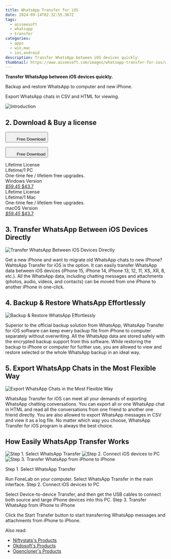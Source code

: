 ```yaml
---
title: WhatsApp Transfer for iOS
date: 2024-09-14T02:32:55.367Z
tags: 
  - aisseesoft
  - whatsapp
  - transfer
categories: 
  - apps
  - win,mac
  - ios,android
description: Transfer WhatsApp between iOS devices quickly.
thumbnail: https://www.aiseesoft.com/images/whatsapp-transfer-for-ios/whatsapp-transfer.png
---
```


**Transfer WhatsApp between iOS devices quickly.**

Backup and restore WhatsApp to computer and new iPhone.

Export WhatsApp chats in CSV and HTML for viewing.

![Introduction](https://www.aiseesoft.com/images/whatsapp-transfer-for-ios/whatsapp-transfer.png)

## 2. Download & Buy a license

<div class="mx-auto flex items-center justify-center space-x-4">
  <button 
  onclick="javascript:window.open('https://secure.2checkout.com/order/checkout.php?PRODS=32813635&QTY=1&COUPON=AISEOHC&DESIGN_TYPE=2&SHORT_FORM=1&AFFILIATE=108875&CART=1', '_blank');
    window.open('https://download.aiseesoft.com/mac/mac-fonelab-9.dmg', '_blank');void(0);"
  class="flex flex-row font-bold rounded-lg text-lg w-48 h-16 bg-[#FF8014] text-[#ffffff] items-center justify-center p-2">
    <svg width="24px" height="24px" viewBox="0 0 24 24" xmlns="http://www.w3.org/2000/svg" color="#ffffff" fill="none" stroke="currentColor" stroke-width="3" stroke-linecap="round" stroke-linejoin="round"><path d="M16 2C16.3632 4.17921 14.0879 5.83084 12.8158 6.57142C12.4406 6.78988 12.0172 6.5117 12.0819 6.08234C12.2993 4.63878 13.0941 2.00008 16 2Z" stroke="#f8f7f7" stroke-width="1.5"></path><path d="M9 6.5C9.89676 6.5 10.6905 6.69941 11.2945 6.92013C12.0563 7.19855 12.9437 7.19854 13.7055 6.92012C14.3094 6.6994 15.1032 6.5 15.9999 6.5C17.0852 6.5 18.4649 7.08889 19.4999 8.26666C16 11 17 15.5 20.269 16.6916C19.2253 19.5592 17.2413 21.5 15.4999 21.5C13.9999 21.5 14 20.8 12.5 20.8C11 20.8 11 21.5 9.5 21.5C7 21.5 4 17.5 4 12.5C4 8.5 7 6.5 9 6.5Z" stroke="#f8f7f7" stroke-width="1.5"></path></svg>    
    <span class="font-medium mx-auto">Free Download</span>  
  </button>  
  
  <button 
  onclick="javascript:window.open('https://secure.2checkout.com/order/checkout.php?PRODS=32434539&QTY=1&COUPON=AISEOHC&DESIGN_TYPE=2&SHORT_FORM=1&AFFILIATE=108875&CART=1', '_blank');
    window.open('https://download.aiseesoft.com/fonelab-9.exe', '_blank');void(0);"
  class="flex flex-row font-bold rounded-lg text-lg w-48 h-16 bg-[#FF8014] text-[#ffffff] items-center justify-center p-2">
    <svg width="24px" height="24px" viewBox="0 0 24 24" xmlns="http://www.w3.org/2000/svg" color="#ffffff" fill="none" stroke="currentColor" stroke-width="3" stroke-linecap="round" stroke-linejoin="round"><path d="M4 16.9865V7.01353C4 6.71792 4.21531 6.46636 4.50737 6.42072L19.3074 4.10822C19.6713 4.05137 20 4.33273 20 4.70103V19.299C20 19.6673 19.6713 19.9486 19.3074 19.8918L4.50737 17.5793C4.21531 17.5336 4 17.2821 4 16.9865Z" stroke="#f8f7f7" stroke-width="1.5"></path><path d="M4 12H20" stroke="#f8f7f7" stroke-width="1.5"></path><path d="M10.5 5.5V18.5" stroke="#f8f7f7" stroke-width="1.5"></path></svg>
    <span class="font-medium mx-auto">Free Download</span>  
  </button>
</div>

<div class="mx-auto flex items-center justify-center">
  <div class="m-8 grid grid-cols-1 gap-6 xl:grid-cols-2">
    <div class="flex w-full flex-col rounded-2xl bg-[#ffffff] text-[#374151] shadow-xl xl:w-96">
      <div class="flex h-full flex-col p-8">
        <div class="pb-6 text-3xl font-bold">Lifetime License</div>
        <div class="pb-12 text-lg">
          Lifetime/1 PC
          <div class="text-xs">One-time fee / lifetiem free upgrades.</div>
          <div class="text-xs">Windows Version</div>
        </div>
        <div class="flex flex-col gap-3 text-base"></div>
        <div class="flex flex-grow"></div>
        <div class="flex pt-10">
          <a href="https://secure.2checkout.com/order/checkout.php?PRODS=32434539&QTY=1&COUPON=AISEOHC&DESIGN_TYPE=2&SHORT_FORM=1&AFFILIATE=108875&CART=1" class="w-full transform cursor-pointer rounded-lg bg-[#7e22ce] p-3 text-center text-xl font-bold !text-[#ffffff] !no-underline transition-transform hover:bg-purple-800 active:scale-95"> 
           <em class="text-base line-through !text-[#c5c5c5]">$59.45</em>
            $43.7
          </a>
        </div>
      </div>
    </div>
    <div class="flex w-full flex-col rounded-2xl bg-[#ffffff] text-[#374151] shadow-xl xl:w-96">
      <div class="flex h-full flex-col p-8">
        <div class="pb-6 text-3xl font-bold">Lifetime License</div>
        <div class="pb-12 text-lg">
          Lifetime/1 Mac
          <div class="text-xs">One-time fee / lifetiem free upgrades.</div>
          <div class="text-xs">macOS Version</div>
        </div>
        <div class="flex flex-col gap-3 text-base"></div>
        <div class="flex flex-grow"></div>
        <div class="flex pt-10">
          <a href="https://secure.2checkout.com/order/checkout.php?PRODS=32813635&QTY=1&COUPON=AISEOHC&DESIGN_TYPE=2&SHORT_FORM=1&AFFILIATE=108875&CART=1" class="w-full transform cursor-pointer rounded-lg bg-[#7e22ce] p-3 text-center text-xl font-bold !text-[#ffffff] !no-underline transition-transform hover:bg-purple-800 active:scale-95">
           <em class="text-base line-through !text-[#c5c5c5]">$59.45</em>
            $43.7
          </a>
        </div>
      </div>
    </div>   
  </div>
</div>

## 3. Transfer WhatsApp Between iOS Devices Directly

![Transfer WhatsApp Between iOS Devices Directly](https://www.aiseesoft.com/images/whatsapp-transfer-for-ios/transfer-whatsapp-between-ios.png)

Get a new iPhone and want to migrate old WhatsApp chats to new iPhone? WahtsApp Transfer for iOS is the option. It can easily transfer WhatsApp data between iOS devices (iPhone 15, iPhone 14, iPhone 13, 12, 11, XS, XR, 8, etc.). All the WhatsApp data, including chatting messages and attachments (photos, audio, videos, and contacts) can be moved from one iPhone to another iPhone in one-click.

## 4. Backup & Restore WhatsApp Effortlessly

![Backup & Restore WhatsApp Effortlessly](https://www.aiseesoft.com/images/whatsapp-transfer-for-ios/restore-whatsapp-to-phone-pc.png)

Superior to the official backup solution from WhatsApp, WhatsApp Transfer for iOS software can keep every backup file from iPhone to computer separately without overwriting. All the WhatsApp data are stored safely with the encrypted backup support from this software. While restoring the backup to iPhone or computer for further use, you are allowed to view and restore selected or the whole WhatsApp backup in an ideal way.

## 5. Export WhatsApp Chats in the Most Flexible Way

![Export WhatsApp Chats in the Most Flexible Way](https://www.aiseesoft.com/images/whatsapp-transfer-for-ios/export-whatsapp.png)

WhatsApp Transfer for iOS can meet all your demands of exporting WhatsApp chatting conversations. You can export all or one WhatsApp chat in HTML and read all the conversations from one friend to another one friend directly. You are also allowed to export WhatsApp messages in CSV and view it as a log file. No matter which way you choose, WhatsApp Transfer for iOS program is always the best choice.

## How Easily WhatsApp Transfer Works

![Step 1. Select WhatsApp Transfer](https://www.aiseesoft.com/images/whatsapp-transfer-for-ios/select-device-to-device-transfer.jpg)
![Step 2. Connect iOS devices to PC](https://www.aiseesoft.com/images/whatsapp-transfer-for-ios/select-device-to-device-transfer.jpg)
![Step 3. Transfer WhatsApp from iPhone to iPhone](https://www.aiseesoft.com/images/whatsapp-transfer-for-ios/transfer-whatsapp-between-iphones.jpg)

Step 1. Select WhatsApp Transfer

Run FoneLab on your computer. Select WhatsApp Transfer in the main interface.
Step 2. Connect iOS devices to PC

Select Device-to-device Transfer, and then get the USB cables to connect both source and targe iPhone devices into this PC.
Step 3. Transfer WhatsApp from iPhone to iPhone

Click the Start Transfer button to start transferring WhatsApp messages and attachments from iPhone to iPhone.

<ins class="adsbygoogle"
      style="display:block"
      data-ad-client="ca-pub-7571918770474297"
      data-ad-slot="8358498916"
      data-ad-format="auto"
      data-full-width-responsive="true"></ins>

<span class="atpl-alsoreadstyle">Also read:</span>
<div><ul>
<li><a href="https://tools.techidaily.com/niftystats/products/"><u>Niftystats's Products</u></a></li>
<li><a href="https://tools.techidaily.com/okdosoft/products/"><u>Okdosoft's Products</u></a></li>
<li><a href="https://tools.techidaily.com/opencloner/products/"><u>Opencloner's Products</u></a></li>
</ul></div>

